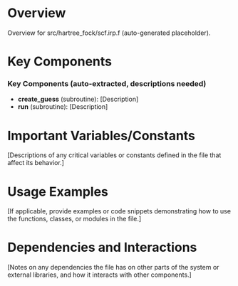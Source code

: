 # Overview

Overview for src/hartree_fock/scf.irp.f (auto-generated placeholder).

# Key Components

### Key Components (auto-extracted, descriptions needed)
- **create_guess** (subroutine): [Description]
- **run** (subroutine): [Description]

# Important Variables/Constants

[Descriptions of any critical variables or constants defined in the file that affect its behavior.]

# Usage Examples

[If applicable, provide examples or code snippets demonstrating how to use the functions, classes, or modules in the file.]

# Dependencies and Interactions

[Notes on any dependencies the file has on other parts of the system or external libraries, and how it interacts with other components.]
